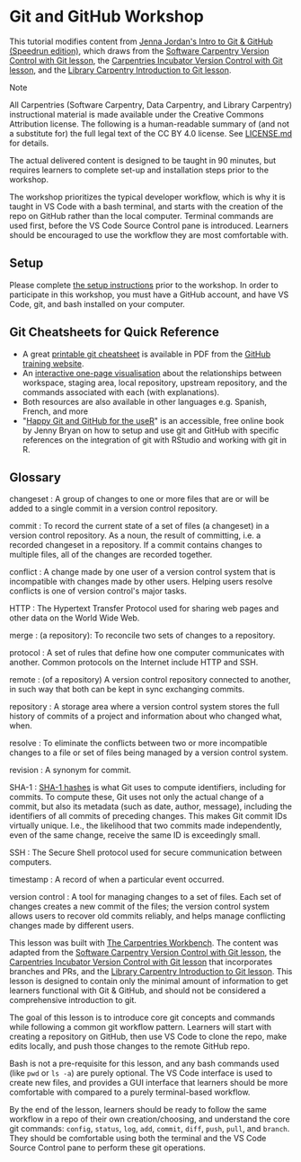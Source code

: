 # Git and GitHub Workshop

This tutorial modifies content from [Jenna Jordan's Intro to Git & GitHub (Speedrun edition)](https://jennajordan.me/git-novice-speedrun/), which draws from the [Software Carpentry Version Control with Git lesson](https://swcarpentry.github.io/git-novice/), the [Carpentries Incubator Version Control with Git lesson](https://carpentries-incubator.github.io/git-novice-branch-pr/), and the [Library Carpentry Introduction to Git lesson](https://librarycarpentry.github.io/lc-git/).

> [!NOTE]
> All Carpentries (Software Carpentry, Data Carpentry, and Library Carpentry) instructional material is made available under the Creative Commons Attribution license. The following is a human-readable summary of (and not a substitute for) the full legal text of the CC BY 4.0 license. See [LICENSE.md](./LICENSE.md) for details.

The actual delivered content is designed to be taught in 90 minutes, but requires learners to complete set-up and installation steps prior to the workshop.

The workshop prioritizes the typical developer workflow, which is why it is taught in VS Code with a bash terminal, and starts with the creation of the repo on GitHub rather than the local computer. Terminal commands are used first, before the VS Code Source Control pane is introduced. Learners should be encouraged to use the workflow they are most comfortable with.

## Setup

Please complete [the setup instructions](/git-novice-speedrun/1_setup) prior to the workshop. In order to participate in this workshop, you must have a GitHub account, and have VS Code, git, and bash installed on your computer.

## Git Cheatsheets for Quick Reference

* A great [printable git cheatsheet](https://github.github.com/training-kit/downloads/github-git-cheat-sheet.pdf) is available in PDF from the
[GitHub training website](https://services.github.com/resources/).
* An [interactive one-page visualisation](http://ndpsoftware.com/git-cheatsheet.html)
    about the relationships between workspace, staging area, local repository, upstream repository, and the commands associated with each (with explanations).
* Both resources are also available in other languages e.g. Spanish, French, and more
* "[Happy Git and GitHub for the useR](http://happygitwithr.com)" is an accessible, free online book by Jenny Bryan on how to setup and use git and GitHub with specific references on the integration of git with RStudio and working with git in R.

## Glossary

changeset
:   A group of changes to one or more files that are or will be added
    to a single commit in a version control
    repository.

commit
:   To record the current state of a set of files (a changeset)
    in a version control repository. As a noun,
    the result of committing, i.e. a recorded changeset in a repository.
    If a commit contains changes to multiple files,
    all of the changes are recorded together.

conflict
:   A change made by one user of a version control system
    that is incompatible with changes made by other users.
    Helping users resolve conflicts
    is one of version control's major tasks.

HTTP
:   The Hypertext Transfer Protocol used for sharing web pages and other data
    on the World Wide Web.

merge
:   (a repository): To reconcile two sets of changes to a
    repository.

protocol
:   A set of rules that define how one computer communicates with another.
    Common protocols on the Internet include HTTP and SSH.

remote
:   (of a repository) A version control repository connected to another,
    in such way that both can be kept in sync exchanging commits.

repository
:   A storage area where a version control system
    stores the full history of commits of a project and information
    about who changed what, when.

resolve
:   To eliminate the conflicts between two or more incompatible changes to a file or set of files
    being managed by a version control system.

revision
:   A synonym for commit.

SHA-1
:   [SHA-1 hashes](https://en.wikipedia.org/wiki/SHA-1) is what Git uses to compute identifiers, including for commits.
    To compute these, Git uses not only the actual change of a commit, but also its metadata (such as date, author,
    message), including the identifiers of all commits of preceding changes. This makes Git commit IDs virtually unique.
    I.e., the likelihood that two commits made independently, even of the same change, receive the same ID is exceedingly
    small.

SSH
:   The Secure Shell protocol used for secure communication between computers.

timestamp
:   A record of when a particular event occurred.

version control
:   A tool for managing changes to a set of files.
    Each set of changes creates a new commit of the files;
    the version control system allows users to recover old commits reliably,
    and helps manage conflicting changes made by different users.

This lesson was built with [The Carpentries Workbench](https://carpentries.github.io/sandpaper-docs). The content was adapted from the [Software Carpentry Version Control with Git lesson](https://swcarpentry.github.io/git-novice/), the [Carpentries Incubator Version Control with Git lesson](https://carpentries-incubator.github.io/git-novice-branch-pr/) that incorporates branches and PRs, and the [Library Carpentry Introduction to Git lesson](https://librarycarpentry.github.io/lc-git/).
This lesson is designed to contain only the minimal amount of information to get learners functional with Git & GitHub, and should not be considered a comprehensive introduction to git.

The goal of this lesson is to introduce core git concepts and commands while following a common git workflow pattern. Learners will start with creating a repository on GitHub, then use VS Code to clone the repo, make edits locally, and push those changes to the remote GitHub repo.

Bash is not a pre-requisite for this lesson, and any bash commands used (like `pwd` or `ls -a`) are purely optional. The VS Code interface is used to create new files, and provides a GUI interface that learners should be more comfortable with compared to a purely terminal-based workflow.

By the end of the lesson, learners should be ready to follow the same workflow in a repo of their own creation/choosing, and understand the core git commands: `config`, `status`, `log`, `add`, `commit`, `diff`, `push`, `pull`, and `branch`. They should be comfortable using both the terminal and the VS Code Source Control pane to perform these git operations.
